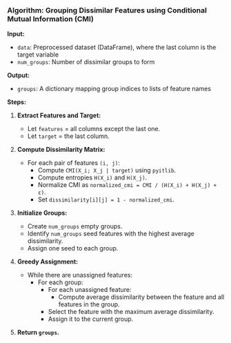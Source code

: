### Algorithm: Grouping Dissimilar Features using Conditional Mutual Information (CMI)

**Input:**
- `data`: Preprocessed dataset (DataFrame), where the last column is the target variable
- `num_groups`: Number of dissimilar groups to form

**Output:**
- `groups`: A dictionary mapping group indices to lists of feature names

**Steps:**

1. **Extract Features and Target:**
   - Let `features` = all columns except the last one.
   - Let `target` = the last column.

2. **Compute Dissimilarity Matrix:**
   - For each pair of features `(i, j)`:
     - Compute `CMI(X_i; X_j | target)` using `pyitlib`.
     - Compute entropies `H(X_i)` and `H(X_j)`.
     - Normalize CMI as `normalized_cmi = CMI / (H(X_i) + H(X_j) + ε)`.
     - Set `dissimilarity[i][j] = 1 - normalized_cmi`.

3. **Initialize Groups:**
   - Create `num_groups` empty groups.
   - Identify `num_groups` seed features with the highest average dissimilarity.
   - Assign one seed to each group.

4. **Greedy Assignment:**
   - While there are unassigned features:
     - For each group:
       - For each unassigned feature:
         - Compute average dissimilarity between the feature and all features in the group.
       - Select the feature with the maximum average dissimilarity.
       - Assign it to the current group.

5. **Return `groups`.**
